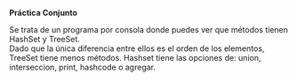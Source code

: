 **Práctica Conjunto**

Se trata de un programa por consola donde puedes ver que métodos tienen HashSet y TreeSet. </br>
Dado que la única diferencia entre ellos es el orden de los elementos, TreeSet tiene menos métodos.
Hashset tiene las opciones de: union, interseccion, print, hashcode o agregar.